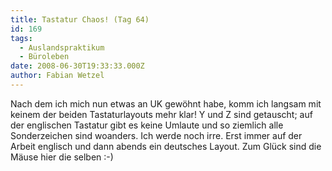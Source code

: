 ```yaml
---
title: Tastatur Chaos! (Tag 64)
id: 169
tags:
  - Auslandspraktikum
  - Büroleben
date: 2008-06-30T19:33:33.000Z
author: Fabian Wetzel
---
```


Nach dem ich mich nun etwas an UK gewöhnt habe, komm ich langsam mit keinem der beiden Tastaturlayouts mehr klar! Y und Z sind getauscht; auf der englischen Tastatur gibt es keine Umlaute und so ziemlich alle Sonderzeichen sind woanders. Ich werde noch irre. Erst immer auf der Arbeit englisch und dann abends ein deutsches Layout. Zum Glück sind die Mäuse hier die selben :-)
